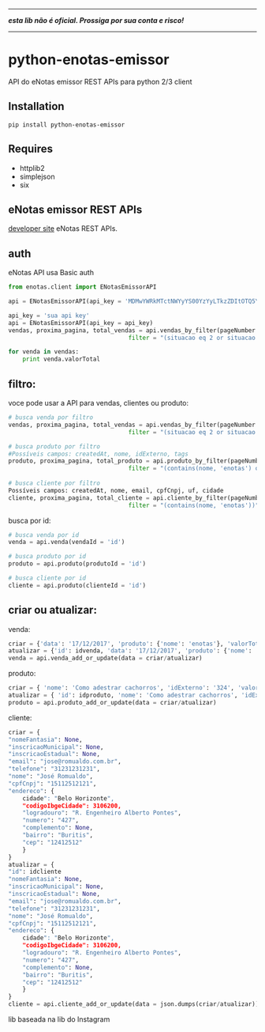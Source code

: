 - - -

**_esta lib não é oficial. Prossiga por sua conta e risco!_**

- - - 

python-enotas-emissor
======
API do eNotas emissor REST APIs para python 2/3 client

Installation
-----
```
pip install python-enotas-emissor
```
Requires
-----
  * httplib2
  * simplejson
  * six


eNotas emissor REST APIs
------------------------------
 [developer site](http://enotas.com.br) eNotas REST APIs.


auth
-----

eNotas API usa Basic auth

``` python
from enotas.client import ENotasEmissorAPI

api = ENotasEmissorAPI(api_key = 'MDMwYWRkMTctNWYyYS00YzYyLTkzZDItOTQ5YTlkZjhlMjg3')
```
       


``` python
api_key = 'sua api key'
api = ENotasEmissorAPI(api_key = api_key)
vendas, proxima_pagina, total_vendas = api.vendas_by_filter(pageNumber = 0, pageSize = 50,
                                  filter = "(situacao eq 2 or situacao eq 3) and ((data ge getFirstDayOfLastMonth() and data le getLastDayOfLastMonth()))",orderBy = 'data desc')

for venda in vendas:
    print venda.valorTotal
```

filtro:
-----

voce pode usar a API para vendas, clientes ou produto:

``` python
# busca venda por filtro
vendas, proxima_pagina, total_vendas = api.vendas_by_filter(pageNumber = 0, pageSize = 50,
                                  filter = "(situacao eq 2 or situacao eq 3) and ((data ge getFirstDayOfLastMonth() and data le getLastDayOfLastMonth()))",orderBy = 'data desc')

# busca produto por filtro
#Possíveis campos: createdAt, nome, idExterno, tags
produto, proxima_pagina, total_produto = api.produto_by_filter(pageNumber = 0, pageSize = 50,
                                  filter = "(contains(nome, 'enotas') or contains(idExterno, 'enotas'))")
								  
# busca cliente por filtro
Possíveis campos: createdAt, nome, email, cpfCnpj, uf, cidade
cliente, proxima_pagina, total_cliente = api.cliente_by_filter(pageNumber = 0, pageSize = 50,
                                  filter = "(contains(nome, 'enotas'))")
```

busca por id:

``` python
# busca venda por id
venda = api.venda(vendaId = 'id')

# busca produto por id
produto = api.produto(produtoId = 'id')

# busca cliente por id
cliente = api.produto(clienteId = 'id')
```
    

criar ou atualizar:
-----

venda:

``` python
criar = {'data': '17/12/2017', 'produto': {'nome': 'enotas'}, 'valorTotal' : 10}
atualizar = {'id': idvenda, 'data': '17/12/2017', 'produto': {'nome': 'enotas'}, 'valorTotal' : 10}
venda = api.venda_add_or_update(data = criar/atualizar)
```            

produto:

``` python
criar = { 'nome': 'Como adestrar cachorros', 'idExterno': '324', 'valorTotal': 29.00, 'diasGarantia': 30, 'tags': 'adestramento'}
atualizar = { 'id': idproduto, 'nome': 'Como adestrar cachorros', 'idExterno': '324', 'valorTotal': 29.00, 'diasGarantia': 30, 'tags': 'adestramento'}
produto = api.produto_add_or_update(data = criar/atualizar)
```

cliente:
    
``` python
criar = {
"nomeFantasia": None,
"inscricaoMunicipal": None,
"inscricaoEstadual": None,
"email": "jose@romualdo.com.br",
"telefone": "31231231231",
"nome": "José Romualdo",
"cpfCnpj": "15112512121",
"endereco": {
	cidade": "Belo Horizonte",
	"codigoIbgeCidade": 3106200,
	"logradouro": "R. Engenheiro Alberto Pontes",
	"numero": "427",
	"complemento": None,
	"bairro": "Buritis",
	"cep": "12412512"
	}
}
atualizar = {
"id": idcliente
"nomeFantasia": None,
"inscricaoMunicipal": None,
"inscricaoEstadual": None,
"email": "jose@romualdo.com.br",
"telefone": "31231231231",
"nome": "José Romualdo",
"cpfCnpj": "15112512121",
"endereco": {
	cidade": "Belo Horizonte",
	"codigoIbgeCidade": 3106200,
	"logradouro": "R. Engenheiro Alberto Pontes",
	"numero": "427",
	"complemento": None,
	"bairro": "Buritis",
	"cep": "12412512"
	}
}
cliente = api.cliente_add_or_update(data = json.dumps(criar/atualizar))
```    
 
lib baseada na lib do Instagram
